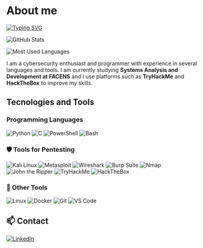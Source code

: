# About me

[![Typing SVG](https://readme-typing-svg.herokuapp.com?color=%2336BCF7&size=22&center=true&vCenter=true&width=600&lines=Pentester+e+Desenvolvedor;Estudante+de+An%C3%A1lise+e+Desenvolvimento+de+Sistemas;Apaixonado+por+Ciberseguran%C3%A7a+e+Tecnologia)](https://readme-typing-svg.herokuapp.com?color=%2336BCF7&size=22&center=true&vCenter=true&width=600&lines=Penetration+Tester+and+Developer;Student+of+Systems+Analysis+and+Development;Passionate+about+Cybersecurity+and+Technology)

![GitHub Stats](https://github-readme-stats.vercel.app/api?username=CapGuizera&show_icons=true&theme=tokyonight)

![Most Used Languages](https://github-readme-stats.vercel.app/api/top-langs/?username=CapGuizera&layout=compact&theme=tokyonight)

I am a cybersecurity enthusiast and programmer with experience in several languages ​​and tools. I am currently studying **Systems Analysis and Development at FACENS** and I use platforms such as **TryHackMe** and **HackTheBox** to improve my skills.

## Tecnologies and Tools

### Programming Languages
![Python](https://img.shields.io/badge/Python-3776AB?style=for-the-badge&logo=python&logoColor=white)
![C](https://img.shields.io/badge/C-A8B9CC?style=for-the-badge&logo=c&logoColor=white)
![PowerShell](https://img.shields.io/badge/PowerShell-5391FE?style=for-the-badge&logo=powershell&logoColor=white)
![Bash](https://img.shields.io/badge/Bash-4EAA25?style=for-the-badge&logo=gnubash&logoColor=white)

### 🛡️ Tools for Pentesting
![Kali Linux](https://img.shields.io/badge/Kali_Linux-557C94?style=for-the-badge&logo=kalilinux&logoColor=white)
![Metasploit](https://img.shields.io/badge/Metasploit-0277BD?style=for-the-badge&logo=metasploit&logoColor=white)
![Wireshark](https://img.shields.io/badge/Wireshark-1679A7?style=for-the-badge&logo=wireshark&logoColor=white)
![Burp Suite](https://img.shields.io/badge/Burp_Suite-FF6F00?style=for-the-badge&logo=burpsuite&logoColor=white)
![Nmap](https://img.shields.io/badge/Nmap-004472?style=for-the-badge&logo=nmap&logoColor=white)
![John the Ripper](https://img.shields.io/badge/John_the_Ripper-764ABC?style=for-the-badge&logo=jtr&logoColor=white)
![TryHackMe](https://img.shields.io/badge/TryHackMe-08838F?style=for-the-badge&logo=tryhackme&logoColor=white)
![HackTheBox](https://img.shields.io/badge/HackTheBox-111111?style=for-the-badge&logo=hackthebox&logoColor=green)

### 🔧 Other Tools
![Linux](https://img.shields.io/badge/Linux-FCC624?style=for-the-badge&logo=linux&logoColor=black)
![Docker](https://img.shields.io/badge/Docker-2496ED?style=for-the-badge&logo=docker&logoColor=white)
![Git](https://img.shields.io/badge/Git-F05032?style=for-the-badge&logo=git&logoColor=white)
![VS Code](https://img.shields.io/badge/VS%20Code-007ACC?style=for-the-badge&logo=visualstudiocode&logoColor=white)

## 📫 Contact
[![LinkedIn](https://img.shields.io/badge/LinkedIn-0077B5?style=for-the-badge&logo=linkedin&logoColor=white)](https://www.linkedin.com/in/guilherme-maciel-1a77b7337/)
